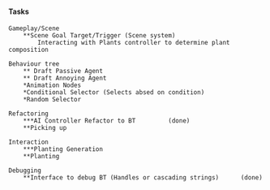 
#### Tasks

    Gameplay/Scene
        **Scene Goal Target/Trigger (Scene system)
            Interacting with Plants controller to determine plant composition

    Behaviour tree
        ** Draft Passive Agent
        ** Draft Annoying Agent
        *Animation Nodes
        *Conditional Selector (Selects absed on condition)
        *Random Selector
        
    Refactoring
        ***AI Controller Refactor to BT         (done)
        **Picking up
        
    Interaction
        ***Planting Generation
        **Planting
        
    Debugging
        **Interface to debug BT (Handles or cascading strings)      (done)